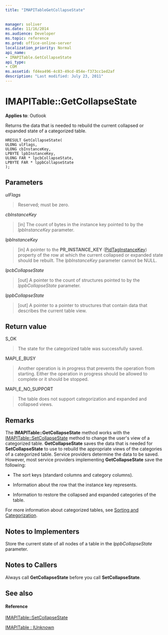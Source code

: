 ```yaml
---
title: "IMAPITableGetCollapseState"
 
 
manager: soliver
ms.date: 11/16/2014
ms.audience: Developer
ms.topic: reference
ms.prod: office-online-server
localization_priority: Normal
api_name:
- IMAPITable.GetCollapseState
api_type:
- COM
ms.assetid: fd4ea496-4c83-49cd-854e-f373cc1ed2af
description: "Last modified: July 23, 2011"
---
```


# IMAPITable::GetCollapseState

  
  
**Applies to**: Outlook 
  
Returns the data that is needed to rebuild the current collapsed or expanded state of a categorized table.
  
```
HRESULT GetCollapseState(
ULONG ulFlags,
ULONG cbInstanceKey,
LPBYTE lpbInstanceKey,
ULONG FAR * lpcbCollapseState,
LPBYTE FAR * lppbCollapseState
);
```

## Parameters

 _ulFlags_
  
> Reserved; must be zero.
    
 _cbInstanceKey_
  
> [in] The count of bytes in the instance key pointed to by the  _lpbInstanceKey_ parameter. 
    
 _lpbInstanceKey_
  
> [in] A pointer to the **PR_INSTANCE_KEY** ([PidTagInstanceKey](pidtaginstancekey-canonical-property.md)) property of the row at which the current collapsed or expanded state should be rebuilt. The  _lpbInstanceKey_ parameter cannot be NULL. 
    
 _lpcbCollapseState_
  
> [out] A pointer to the count of structures pointed to by the  _lppbCollapseState_ parameter. 
    
 _lppbCollapseState_
  
> [out] A pointer to a pointer to structures that contain data that describes the current table view.
    
## Return value

S_OK 
  
> The state for the categorized table was successfully saved.
    
MAPI_E_BUSY 
  
> Another operation is in progress that prevents the operation from starting. Either the operation in progress should be allowed to complete or it should be stopped.
    
MAPI_E_NO_SUPPORT 
  
> The table does not support categorization and expanded and collapsed views.
    
## Remarks

The **IMAPITable::GetCollapseState** method works with the [IMAPITable::SetCollapseState](imapitable-setcollapsestate.md) method to change the user's view of a categorized table. **GetCollapseState** saves the data that is needed for **SetCollapseState** to use to rebuild the appropriate views of the categories of a categorized table. Service providers determine the data to be saved. However, most service providers implementing **GetCollapseState** save the following: 
  
- The sort keys (standard columns and category columns).
    
- Information about the row that the instance key represents.
    
- Information to restore the collapsed and expanded categories of the table.
    
For more information about categorized tables, see [Sorting and Categorization](sorting-and-categorization.md).
  
## Notes to Implementers

Store the current state of all nodes of a table in the  _lppbCollapseState_ parameter. 
  
## Notes to Callers

Always call **GetCollapseState** before you call **SetCollapseState**. 
  
## See also

#### Reference

[IMAPITable::SetCollapseState](imapitable-setcollapsestate.md)
  
[IMAPITable : IUnknown](imapitableiunknown.md)

